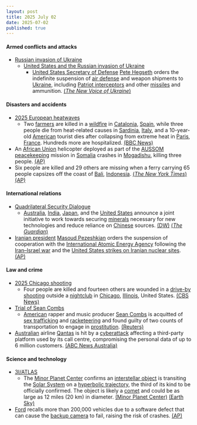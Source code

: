 ```yaml
---
layout: post
title: 2025 July 02
date: 2025-07-02
published: true
---
```



#### Armed conflicts and attacks

* [Russian invasion of Ukraine](https://en.wikipedia.org/wiki/Russian_invasion_of_Ukraine "Russian invasion of Ukraine")
  * [United States and the Russian invasion of Ukraine](https://en.wikipedia.org/wiki/United_States_and_the_Russian_invasion_of_Ukraine "United States and the Russian invasion of Ukraine")
    * [United States Secretary of Defense](https://en.wikipedia.org/wiki/United_States_Secretary_of_Defense "United States Secretary of Defense") [Pete Hegseth](https://en.wikipedia.org/wiki/Pete_Hegseth "Pete Hegseth") orders the indefinite suspension of [air defense](https://en.wikipedia.org/wiki/Air_defense "Air defense") and weapon shipments to [Ukraine](https://en.wikipedia.org/wiki/Ukraine "Ukraine"), including [Patriot interceptors](https://en.wikipedia.org/wiki/MIM-104_Patriot "MIM-104 Patriot") and other [missiles](https://en.wikipedia.org/wiki/Missile "Missile") and ammunition. [(*The New Voice of Ukraine*)](https://english.nv.ua/nation/halted-weapons-include-patriot-nasams-interceptors-155mm-shells-100-hellfire-missiles-250-gmlrs-50526624.html)

#### Disasters and accidents

* [2025 European heatwaves](https://en.wikipedia.org/wiki/2025_European_heatwaves "2025 European heatwaves")
  * Two [farmers](https://en.wikipedia.org/wiki/Farmer "Farmer") are killed in a [wildfire](https://en.wikipedia.org/wiki/Wildfire "Wildfire") in [Catalonia](https://en.wikipedia.org/wiki/Catalonia "Catalonia"), [Spain](https://en.wikipedia.org/wiki/Spain "Spain"), while three people die from heat-related causes in [Sardinia](https://en.wikipedia.org/wiki/Sardinia "Sardinia"), [Italy](https://en.wikipedia.org/wiki/Italy "Italy"), and a 10-year-old [American](https://en.wikipedia.org/wiki/Americans "Americans") tourist dies after collapsing from extreme heat in [Paris](https://en.wikipedia.org/wiki/Paris "Paris"), [France](https://en.wikipedia.org/wiki/France "France"). Hundreds more are hospitalized. [(BBC News)](https://www.bbc.co.uk/news/articles/cwyg5pq584eo)
* An [African Union](https://en.wikipedia.org/wiki/African_Union "African Union") helicopter deployed as part of the [AUSSOM](https://en.wikipedia.org/wiki/African_Union_Support_and_Stabilization_Mission_in_Somalia "African Union Support and Stabilization Mission in Somalia") [peacekeeping](https://en.wikipedia.org/wiki/Peacekeeping "Peacekeeping") mission in [Somalia](https://en.wikipedia.org/wiki/Somalia "Somalia") crashes in [Mogadishu](https://en.wikipedia.org/wiki/Mogadishu "Mogadishu"), killing three people. [(AP)](https://apnews.com/article/somalia-african-union-crash-mogadishu-aden-adde-969f61f53c502f6da4fd579bd22b26b5)
* Six people are killed and 29 others are missing when a ferry carrying 65 people capsizes off the coast of [Bali](https://en.wikipedia.org/wiki/Bali "Bali"), [Indonesia](https://en.wikipedia.org/wiki/Indonesia "Indonesia"). [(*The New York Times*)](https://www.nytimes.com/2025/07/02/world/asia/bali-ferry-sinks-indonesia.html) [(AP)](https://apnews.com/article/ferry-sinking-bali-indonesia-c341cc2834693c90ac1a5af1015ecb3a)

#### International relations

* [Quadrilateral Security Dialogue](https://en.wikipedia.org/wiki/Quadrilateral_Security_Dialogue "Quadrilateral Security Dialogue")
  * [Australia](https://en.wikipedia.org/wiki/Australia "Australia"), [India](https://en.wikipedia.org/wiki/India "India"), [Japan](https://en.wikipedia.org/wiki/Japan "Japan"), and the [United States](https://en.wikipedia.org/wiki/United_States "United States") announce a joint initiative to work towards securing [minerals](https://en.wikipedia.org/wiki/Minerals "Minerals") necessary for new technologies and reduce reliance on [Chinese](https://en.wikipedia.org/wiki/China "China") sources. [(DW)](https://www.dw.com/en/us-japan-india-australia-announce-critical-minerals-initiative/a-73113459) [(*The Guardian*)](https://www.theguardian.com/world/2025/jul/02/quad-countries-agree-to-diversify-critical-mineral-supplies-amid-china-concerns)
* [Iranian president](https://en.wikipedia.org/wiki/Iranian_president "Iranian president") [Masoud Pezeshkian](https://en.wikipedia.org/wiki/Masoud_Pezeshkian "Masoud Pezeshkian") orders the suspension of cooperation with the [International Atomic Energy Agency](https://en.wikipedia.org/wiki/International_Atomic_Energy_Agency "International Atomic Energy Agency") following the [Iran–Israel war](https://en.wikipedia.org/wiki/Iran%E2%80%93Israel_war "Iran–Israel war") and the [United States strikes on Iranian nuclear sites](https://en.wikipedia.org/wiki/United_States_strikes_on_Iranian_nuclear_sites "United States strikes on Iranian nuclear sites"). [(AP)](https://apnews.com/article/iran-nuclear-iaea-cooperation-8bbdc81b9199d8d179d0fb2e1b8dac2a)

#### Law and crime

* [2025 Chicago shooting](https://en.wikipedia.org/wiki/2025_Chicago_shooting "2025 Chicago shooting")
  * Four people are killed and fourteen others are wounded in a [drive-by shooting](https://en.wikipedia.org/wiki/Drive-by_shooting "Drive-by shooting") outside a [nightclub](https://en.wikipedia.org/wiki/Nightclub "Nightclub") in [Chicago](https://en.wikipedia.org/wiki/Chicago "Chicago"), [Illinois](https://en.wikipedia.org/wiki/Illinois "Illinois"), United States. [(CBS News)](https://www.cbsnews.com/chicago/news/artis-lounge-mass-shooting-river-north-nightclub/)
* [Trial of Sean Combs](https://en.wikipedia.org/wiki/Trial_of_Sean_Combs "Trial of Sean Combs")
  * [American](https://en.wikipedia.org/wiki/United_States "United States") rapper and music producer [Sean Combs](https://en.wikipedia.org/wiki/Sean_Combs "Sean Combs") is acquitted of [sex trafficking](https://en.wikipedia.org/wiki/Sex_trafficking "Sex trafficking") and [racketeering](https://en.wikipedia.org/wiki/Racketeering "Racketeering") and found guilty of two counts of transportation to engage in [prostitution](https://en.wikipedia.org/wiki/Prostitution "Prostitution"). [(Reuters)](https://www.reuters.com/legal/litigation/sean-diddy-combs-jury-resume-deliberations-after-partial-verdict-2025-07-02/)
* [Australian](https://en.wikipedia.org/wiki/Australia "Australia") airline [Qantas](https://en.wikipedia.org/wiki/Qantas "Qantas") is hit by a [cyberattack](https://en.wikipedia.org/wiki/Cyberattack "Cyberattack") affecting a third-party platform used by its call centre, compromising the personal data of up to 6 million customers. [(ABC News Australia)](https://www.abc.net.au/news/2025-07-02/qantas-cyber-attack-significant-data-stolen/105484720%C4%80)

#### Science and technology

* [3I/ATLAS](https://en.wikipedia.org/wiki/3I/ATLAS "3I/ATLAS")
  * The [Minor Planet Center](https://en.wikipedia.org/wiki/Minor_Planet_Center "Minor Planet Center") confirms an [interstellar object](https://en.wikipedia.org/wiki/Interstellar_object "Interstellar object") is transiting the [Solar System](https://en.wikipedia.org/wiki/Solar_System "Solar System") on a [hyperbolic trajectory](https://en.wikipedia.org/wiki/Hyperbolic_trajectory "Hyperbolic trajectory"), the third of its kind to be officially confirmed. The object is likely a [comet](https://en.wikipedia.org/wiki/Comet "Comet") and could be as large as 12 miles (20 km) in diameter. [(Minor Planet Center)](https://minorplanetcenter.net/mpec/K25/K25N12.html) [(Earth Sky)](https://earthsky.org/space/new-interstellar-object-candidate-heading-toward-the-sun-a11pl3z/)
* [Ford](https://en.wikipedia.org/wiki/Ford_Motor_Co. "Ford Motor Co.") recalls more than 200,000 vehicles due to a software defect that can cause the [backup camera](https://en.wikipedia.org/wiki/Backup_camera "Backup camera") to fail, raising the risk of crashes. [(AP)](https://apnews.com/article/ford-safety-recall-rearview-camera-lincoln-a8338c331a353e178f9f664f8dd0f0bd)
